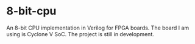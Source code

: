 # 8-bit-cpu
An 8-bit CPU implementation in Verilog for FPGA boards. The board I am using is Cyclone V SoC. The project is still in development.
